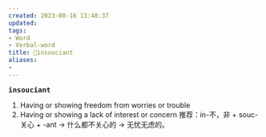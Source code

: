 ```yaml
---
created: 2023-08-16 13:48:37
updated: 
tags: 
- Word
- Verbal-word
title: 🚩insouciant
aliases:
- 
---
```


<pre><strong>insouciant</strong></pre>
1. Having or showing freedom from worries or trouble
2. Having or showing a lack of interest or concern
推荐：in-不，非 + souc-关心 + -ant → 什么都不关心的 → 无忧无虑的。